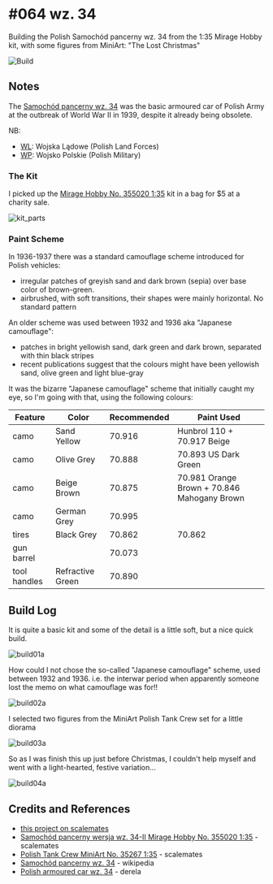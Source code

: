 # #064 wz. 34

Building the Polish Samochód pancerny wz. 34 from the 1:35 Mirage Hobby kit, with some figures from MiniArt: "The Lost Christmas"

![Build](./assets/WZ34_build.jpg?raw=true)

## Notes

The
[Samochód pancerny wz. 34](https://en.wikipedia.org/wiki/Samoch%C3%B3d_pancerny_wz._34)
was the basic armoured car of Polish Army at the outbreak of World War II in 1939, despite it already being obsolete.

NB:

* [WL](https://en.wikipedia.org/wiki/Polish_Land_Forces): Wojska Lądowe (Polish Land Forces)
* [WP](https://en.wikipedia.org/wiki/Polish_Armed_Forces): Wojsko Polskie (Polish Military)

### The Kit

I picked up the [Mirage Hobby No. 355020 1:35](https://www.scalemates.com/kits/mirage-hobby-355020-wersja-wz-34-ii--1020935)
kit in a bag for $5 at a charity sale.

![kit_parts](./assets/kit_parts.jpg?raw=true)

### Paint Scheme

In 1936-1937 there was a standard camouflage scheme introduced for Polish vehicles:

* irregular patches of greyish sand and dark brown (sepia) over base color of brown-green.
* airbrushed, with soft transitions, their shapes were mainly horizontal. No standard pattern

An older scheme was used between 1932 and 1936 aka "Japanese camouflage":

* patches in bright yellowish sand, dark green and dark brown, separated with thin black stripes
* recent publications suggest that the colours might have been yellowish sand, olive green and light blue-gray

It was the bizarre "Japanese camouflage" scheme that initially caught my eye, so I'm going with that, using the following colours:

| Feature              | Color                   | Recommended | Paint Used |
|----------------------|-------------------------|-------------|------------|
| camo                 | Sand Yellow             | 70.916      | Hunbrol 110 + 70.917 Beige |
| camo                 | Olive Grey              | 70.888      | 70.893 US Dark Green |
| camo                 | Beige Brown             | 70.875      | 70.981 Orange Brown + 70.846 Mahogany Brown |
| camo                 | German Grey             | 70.995      |  |
| tires                | Black Grey              | 70.862      | 70.862 |
| gun barrel           |                         | 70.073      |  |
| tool handles         | Refractive Green        | 70.890      |  |

## Build Log

It is quite a basic kit and some of the detail is a little soft, but a nice quick build.

![build01a](./assets/build01a.jpg?raw=true)

How could I not chose the so-called "Japanese camouflage" scheme, used between 1932 and 1936.
i.e. the interwar period when apparently someone lost the memo on what camouflage was for!!

![build02a](./assets/build02a.jpg?raw=true)

I selected two figures from the MiniArt Polish Tank Crew set for a little diorama

![build03a](./assets/build03a.jpg?raw=true)

So as I was finish this up just before Christmas, I couldn't help myself and went with a light-hearted, festive variation...

![build04a](./assets/build04a.jpg?raw=true)

## Credits and References

* [this project on scalemates](https://www.scalemates.com/profiles/mate.php?id=74137&p=projects&project=135057)
* [Samochód pancerny wersja wz. 34-II Mirage Hobby No. 355020 1:35](https://www.scalemates.com/kits/mirage-hobby-355020-wersja-wz-34-ii--1020935) - scalemates
* [Polish Tank Crew MiniArt No. 35267 1:35](https://www.scalemates.com/kits/miniart-35267-tank-crew--1119388) - scalemates
* [Samochód pancerny wz. 34](https://en.wikipedia.org/wiki/Samoch%C3%B3d_pancerny_wz._34) - wikipedia
* [Polish armoured car wz. 34](http://derela.pl/wz34.htm) - derela
